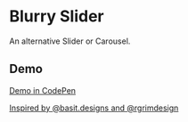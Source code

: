 # Blurry Slider

An alternative Slider or Carousel.

## Demo

[Demo in CodePen](https://codepen.io/albinsoft/pen/bGOWVdM)

[Inspired by @basit.designs and @rgrimdesign](https://www.instagram.com/p/CtHL3PjO_Kr/)
